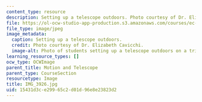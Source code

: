 ```yaml
---
content_type: resource
description: Setting up a telescope outdoors. Photo courtesy of Dr. Elizabeth Cavicchi.
file: https://ol-ocw-studio-app-production.s3.amazonaws.com/courses/ec-050-recreate-experiments-from-history-inform-the-future-from-the-past-galileo-january-iap-2010/15431d3ce29965c2d01d96e8e23823d2_IMG_3926.jpg
file_type: image/jpeg
image_metadata:
  caption: Setting up a telescope outdoors.
  credit: Photo courtesy of Dr. Elizabeth Cavicchi.
  image-alt: Photo of students setting up a telescope outdoors on a tripod.
learning_resource_types: []
ocw_type: OCWImage
parent_title: Motion and Telescope
parent_type: CourseSection
resourcetype: Image
title: IMG_3926.jpg
uid: 15431d3c-e299-65c2-d01d-96e8e23823d2
---
```

